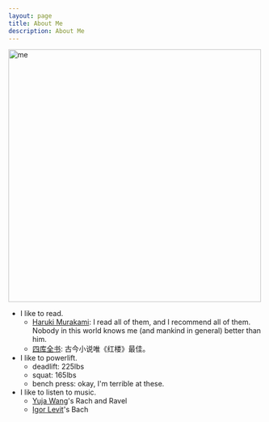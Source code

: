 ```yaml
---
layout: page
title: About Me
description: About Me
---
```

 <img src="{{BASE_PATH}}/images/shanshan.jpg" 
        width = 500
        title="me" /> <br />

* I like to read. <br />
     + [Haruki Murakami](http://www.harukimurakami.com): I read all of them, and I recommend all of them. Nobody in this world knows me (and mankind in general) better than him.
     + [四库全书](https://zh.wikisource.org/zh/四庫全書): 古今小说唯《红楼》最佳。
* I like to powerlift. <br />
     + deadlift: 225lbs
     + squat: 165lbs
     + bench press: okay, I'm terrible at these. 
* I like to listen to music. <br />
     + [Yuja Wang](http://yujawang.com)'s Rach and Ravel
     + [Igor Levit](http://igor-levit.de)'s Bach 
